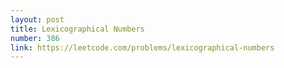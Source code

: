 ```yaml
---
layout: post
title: Lexicographical Numbers
number: 386
link: https://leetcode.com/problems/lexicographical-numbers
---
```

